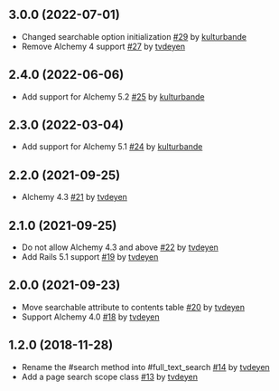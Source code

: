 ## 3.0.0 (2022-07-01)

- Changed searchable option initialization [#29](https://github.com/AlchemyCMS/alchemy-pg_search/pull/29) by [kulturbande](https://github.com/kulturbande)
- Remove Alchemy 4 support [#27](https://github.com/AlchemyCMS/alchemy-pg_search/pull/27) by [tvdeyen](https://github.com/tvdeyen)

## 2.4.0 (2022-06-06)

- Add support for Alchemy 5.2 [#25](https://github.com/AlchemyCMS/alchemy-pg_search/pull/25) by [kulturbande](https://github.com/kulturbande)

## 2.3.0 (2022-03-04)

- Add support for Alchemy 5.1 [#24](https://github.com/AlchemyCMS/alchemy-pg_search/pull/24) by [kulturbande](https://github.com/kulturbande)

## 2.2.0 (2021-09-25)

- Alchemy 4.3 [#21](https://github.com/AlchemyCMS/alchemy-pg_search/pull/21) by [tvdeyen](https://github.com/tvdeyen)

## 2.1.0 (2021-09-25)

- Do not allow Alchemy 4.3 and above [#22](https://github.com/AlchemyCMS/alchemy-pg_search/pull/22) by [tvdeyen](https://github.com/tvdeyen)
- Add Rails 5.1 support [#19](https://github.com/AlchemyCMS/alchemy-pg_search/pull/19) by [tvdeyen](https://github.com/tvdeyen)

## 2.0.0 (2021-09-23)

- Move searchable attribute to contents table [#20](https://github.com/AlchemyCMS/alchemy-pg_search/pull/20) by [tvdeyen](https://github.com/tvdeyen)
- Support Alchemy 4.0 [#18](https://github.com/AlchemyCMS/alchemy-pg_search/pull/18) by [tvdeyen](https://github.com/tvdeyen)

## 1.2.0 (2018-11-28)

- Rename the #search method into #full_text_search [#14](https://github.com/AlchemyCMS/alchemy-pg_search/pull/14) by [tvdeyen](https://github.com/tvdeyen)
- Add a page search scope class [#13](https://github.com/AlchemyCMS/alchemy-pg_search/pull/13) by [tvdeyen](https://github.com/tvdeyen)
